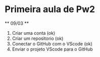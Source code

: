 # Primeira aula de Pw2
** 09/03 ** 
1. Criar uma conta (ok)
2. Criar um repositorio (ok)
3. Conectar o GitHub com o VScode (ok)
4. Enviar o projeto VScode para o GitHub
